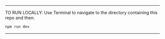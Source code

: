 ------------------------------------------------------------------------
TO RUN LOCALLY:
Use Terminal to navigate to the directory containing this repo and then:

```bash
npm run dev
```
------------------------------------------------------------------------